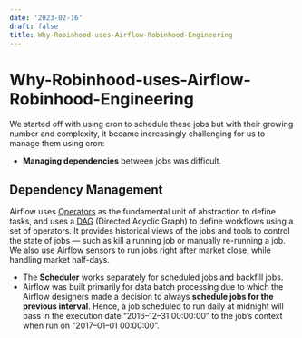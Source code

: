 ```yaml
---
date: '2023-02-16'
draft: false
title: Why-Robinhood-uses-Airflow-Robinhood-Engineering
---
```


# Why-Robinhood-uses-Airflow-Robinhood-Engineering

We started off with using cron to schedule these jobs but with their growing number and complexity, it became increasingly challenging for us to manage them using cron:
- **Managing dependencies** between jobs was difficult.
## Dependency Management
Airflow uses [Operators](https://airflow.incubator.apache.org/concepts.html#operators) as the fundamental unit of abstraction to define tasks, and uses a [DAG](https://airflow.incubator.apache.org/concepts.html#dags) (Directed Acyclic Graph) to define workflows using a set of operators.
It provides historical views of the jobs and tools to control the state of jobs — such as kill a running job or manually re-running a job.
We also use Airflow sensors to run jobs right after market close, while handling market half-days.
- The **Scheduler** works separately for scheduled jobs and backfill jobs.
- Airflow was built primarily for data batch processing due to which the Airflow designers made a decision to always **schedule jobs for the previous interval**.
Hence, a job scheduled to run daily at midnight will pass in the execution date “2016–12–31 00:00:00” to the job’s context when run on “2017–01–01 00:00:00”.
